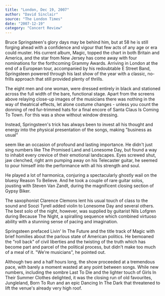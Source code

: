 ```yaml
---
title: "London, Dec 19, 2007"
author: "David Sinclair"
source: "The London Times"
date: "2007-12-19"
category: "Concert Review"
---
```


Bruce Springsteen's glory days may be behind him, but at 58 he is still forging ahead with a confidence and vigour that few acts of any age or era could muster. His current album, Magic, topped the chart in both Britain and America, and the star from New Jersey has come away with four nominations for the forthcoming Grammy Awards. Arriving in London at the end of a European tour, accompanied by his redoubtable E Street Band, Springsteen powered through his last show of the year with a classic, no-frills approach that still provided plenty of thrills.

The eight men and one woman, were dressed entirely in black and stationed across the full width of the bare, functional stage. Apart from the screens above relaying close-up images of the musicians there was nothing in the way of theatrical effects, let alone costume changes - unless you count the donning of red fur-trimmed hats for a final encore of Santa Claus Is Coming To Town. For this was a show without window dressing.

Instead, Springsteen's trick has always been to invest all his thought and energy into the physical presentation of the songs, making "business as usual"

seem like an occasion of profound and lasting importance. He didn't just sing numbers like The Promised Land and Lonesome Day, but found a way to inhabit every crevice of their emotional landscapes. Eyes screwed shut, jaw clenched, right arm pumping away on his Telecaster guitar, he seemed to pour himself into the performance with all his strength and soul.

He played a lot of harmonica, conjuring a spectacularly ghostly wail on the bluesy Reason To Believe. And he took a couple of rare guitar solos, jousting with Steven Van Zandt, during the magnificent closing section of Gypsy Biker.

The saxophonist Clarence Clemons lent his usual touch of class to the sound and Soozi Tyrell added violin to Lonesome Day and several others. The best solo of the night, however, was supplied by guitarist Nils Lofgren during Because The Night, a spiralling sequence which combined virtuoso ability with a stunning sense of pacing and imagination.

Springsteen prefaced Livin' In The Future and the title track of Magic with brief homilies about the parlous state of American politics. He bemoaned the "roll back" of civil liberties and the twisting of the truth which has become part and parcel of the political process, but didn't make too much of a meal of it. "We're musicians", he pointed out.

Although two and a half hours long, the show proceeded at a tremendous pace, with barely a moment wasted at any point between songs. While new numbers, including the sombre Last To Die and the lighter touch of Girls In Their Summer Clothes delighted, it was the closing run of old favourites, Jungleland, Born To Run and an epic Dancing In The Dark that threatened to lift the venue's already very high roof.
